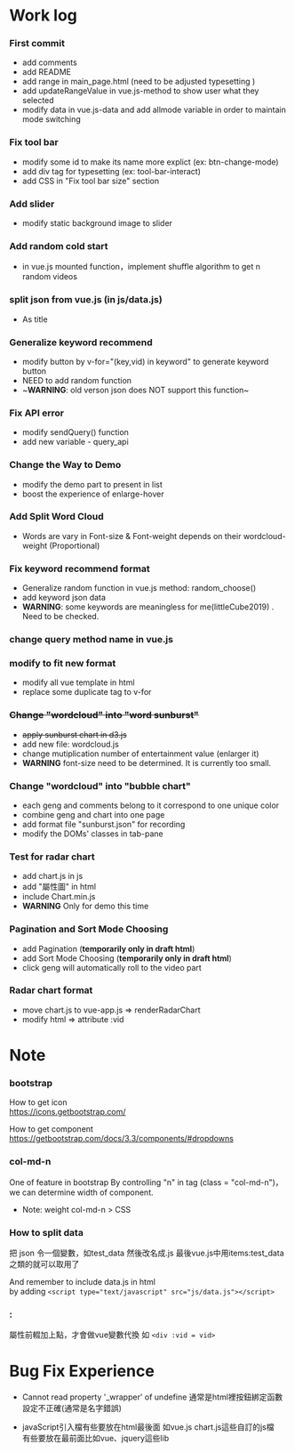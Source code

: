 # Work log
### First commit 
* add comments  
* add README  
* add range in main_page.html (need to be adjusted typesetting )  
* add updateRangeValue in vue.js-method to show user what they selected 
* modify data in vue.js-data and add allmode variable in order to maintain mode switching  

### Fix tool bar 
* modify some id to make its name more explict
(ex: btn-change-mode)
* add div tag for typesetting
(ex: tool-bar-interact)
* add CSS in "Fix tool bar size" section

### Add slider 
* modify static background image to slider 

### Add random cold start 
* in vue.js mounted function，implement shuffle algorithm to get n random videos

### split json from vue.js (in js/data.js) 
* As title

### Generalize keyword recommend 
* modify button by v-for="(key,vid) in keyword" to generate keyword button
* NEED to add random function
* ~**WARNING**: old verson json does NOT support this function~ 

### Fix API error
* modify sendQuery() function
* add new variable - query_api

### Change the Way to Demo
* modify the demo part to present in list
* boost the experience of enlarge-hover

### Add Split Word Cloud
* Words are vary in Font-size & Font-weight depends on their wordcloud-weight (Proportional)

### Fix keyword recommend format
* Generalize random function in vue.js method: random_choose()
* add keyword json data 
* **WARNING**: some keywords are meaningless for me(littleCube2019) . Need to be checked.

### change query method name in vue.js

### modify to fit new format  
* modify all vue template in html
* replace some duplicate tag to v-for  

### ~~Change "wordcloud" into "word sunburst"~~
* ~~apply sunburst chart in d3.js~~
* add new file: wordcloud.js
* change mutiplication number of entertainment value (enlarger it)
* **WARNING** font-size need to be determined. It is currently too small.

### Change "wordcloud" into "bubble chart"
* each geng and comments belong to it correspond to one unique color
* combine geng and chart into one page
* add format file "sunburst.json" for recording
* modify the DOMs' classes in tab-pane

### Test for radar chart 
* add chart.js in js 
* add "屬性圖" in html
* include Chart.min.js
* **WARNING** Only for demo this time

### Pagination and Sort Mode Choosing
* add Pagination (**temporarily only in draft html**)
* add Sort Mode Choosing (**temporarily only in draft html**)
* click geng will automatically roll to the video part

### Radar chart format
* move chart.js to vue-app.js => renderRadarChart
* modify html => attribute :vid

# Note
### bootstrap

How to get icon   
https://icons.getbootstrap.com/    

How to get component  
https://getbootstrap.com/docs/3.3/components/#dropdowns

### col-md-n
One of feature in bootstrap
By controlling "n" in tag (class = "col-md-n")，we can determine width of component.  
* Note: weight col-md-n > CSS 

### How to split data
把 json 令一個變數，如test_data
然後改名成.js 
最後vue.js中用items:test_data之類的就可以取用了

And remember to include data.js in html  
by adding  `<script type="text/javascript" src="js/data.js"></script> `

### :
屬性前輟加上點，才會做vue變數代換
如
`<div :vid = vid>`
# Bug Fix Experience 

* Cannot read property '\_wrapper' of undefine
通常是html裡按鈕綁定函數設定不正確(通常是名字錯誤)

* javaScript引入檔有些要放在html最後面 如vue.js chart.js這些自訂的js檔  
有些要放在最前面比如vue、jquery這些lib
